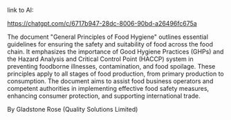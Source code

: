 
link to AI:

https://chatgpt.com/c/6717b947-28dc-8006-90bd-a26496fc675a

The document "General Principles of Food Hygiene" outlines essential guidelines for ensuring the safety and suitability of food across the food chain. It emphasizes the importance of Good Hygiene Practices (GHPs) and the Hazard Analysis and Critical Control Point (HACCP) system in preventing foodborne illnesses, contamination, and food spoilage. These principles apply to all stages of food production, from primary production to consumption. The document aims to assist food business operators and competent authorities in implementing effective food safety measures, enhancing consumer protection, and supporting international trade.

By Gladstone Rose (Quality Solutions Limited)
